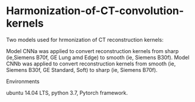 # Harmonization-of-CT-convolution-kernels

Two models used for hrmonization of CT reconstruction kernels:

Model CNNa was applied to convert reconstruction kernels from sharp (ie,Siemens B70f, GE Lung amd Edge) to smooth (ie, Siemens B30f).
Model CNNb was applied to convert reconstruction kernels from smooth (ie, Siemens B30f, GE Standard, Soft) to sharp (ie, Siemens B70f).

Environments

ubuntu 14.04 LTS, python 3.7, Pytorch framework.
